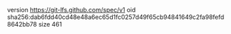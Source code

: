 version https://git-lfs.github.com/spec/v1
oid sha256:dab6fdd40cd48e48a6ec65d1fc0257d49f65cb94841649c2fa98fefd8642bb78
size 461
